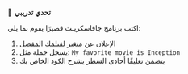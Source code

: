 🧪 **تحدي تدريبي**

اكتب برنامج جافاسكريبت قصيرًا يقوم بما يلي:
1.	الإعلان عن متغير لفيلمك المفضل
2.	يسجل جملة مثل: `My favorite movie is Inception`
3.	يتضمن تعليقًا أحادي السطر يشرح الكود الخاص بك